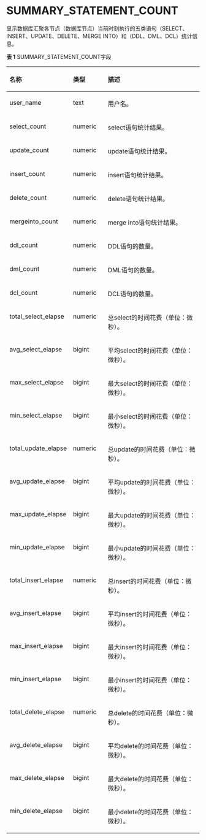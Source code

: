 # SUMMARY\_STATEMENT\_COUNT<a name="ZH-CN_TOPIC_0245374762"></a>

显示数据库汇聚各节点（数据库节点）当前时刻执行的五类语句（SELECT、INSERT、UPDATE、DELETE、MERGE INTO）和（DDL、DML、DCL）统计信息。

**表 1**  SUMMARY\_STATEMENT\_COUNT字段

<a name="zh-cn_topic_0237122658_table1574472419574"></a>
<table><thead align="left"><tr id="zh-cn_topic_0237122658_row1285442410577"><th class="cellrowborder" valign="top" width="28.57%" id="mcps1.2.4.1.1"><p id="zh-cn_topic_0237122658_p1285442435717"><a name="zh-cn_topic_0237122658_p1285442435717"></a><a name="zh-cn_topic_0237122658_p1285442435717"></a><strong id="zh-cn_topic_0237122658_b1585422405711"><a name="zh-cn_topic_0237122658_b1585422405711"></a><a name="zh-cn_topic_0237122658_b1585422405711"></a>名称</strong></p>
</th>
<th class="cellrowborder" valign="top" width="18.35%" id="mcps1.2.4.1.2"><p id="zh-cn_topic_0237122658_p4854132445718"><a name="zh-cn_topic_0237122658_p4854132445718"></a><a name="zh-cn_topic_0237122658_p4854132445718"></a><strong id="zh-cn_topic_0237122658_b12854924205716"><a name="zh-cn_topic_0237122658_b12854924205716"></a><a name="zh-cn_topic_0237122658_b12854924205716"></a>类型</strong></p>
</th>
<th class="cellrowborder" valign="top" width="53.080000000000005%" id="mcps1.2.4.1.3"><p id="zh-cn_topic_0237122658_p1085582415579"><a name="zh-cn_topic_0237122658_p1085582415579"></a><a name="zh-cn_topic_0237122658_p1085582415579"></a><strong id="zh-cn_topic_0237122658_b11855202413573"><a name="zh-cn_topic_0237122658_b11855202413573"></a><a name="zh-cn_topic_0237122658_b11855202413573"></a>描述</strong></p>
</th>
</tr>
</thead>
<tbody><tr id="zh-cn_topic_0237122658_row385592455710"><td class="cellrowborder" valign="top" width="28.57%" headers="mcps1.2.4.1.1 "><p id="zh-cn_topic_0237122658_p1485532412576"><a name="zh-cn_topic_0237122658_p1485532412576"></a><a name="zh-cn_topic_0237122658_p1485532412576"></a>user_name</p>
</td>
<td class="cellrowborder" valign="top" width="18.35%" headers="mcps1.2.4.1.2 "><p id="zh-cn_topic_0237122658_p188561245575"><a name="zh-cn_topic_0237122658_p188561245575"></a><a name="zh-cn_topic_0237122658_p188561245575"></a>text</p>
</td>
<td class="cellrowborder" valign="top" width="53.080000000000005%" headers="mcps1.2.4.1.3 "><p id="zh-cn_topic_0237122658_p885620241573"><a name="zh-cn_topic_0237122658_p885620241573"></a><a name="zh-cn_topic_0237122658_p885620241573"></a>用户名。</p>
</td>
</tr>
<tr id="zh-cn_topic_0237122658_row285614248577"><td class="cellrowborder" valign="top" width="28.57%" headers="mcps1.2.4.1.1 "><p id="zh-cn_topic_0237122658_p2085622455716"><a name="zh-cn_topic_0237122658_p2085622455716"></a><a name="zh-cn_topic_0237122658_p2085622455716"></a>select_count</p>
</td>
<td class="cellrowborder" valign="top" width="18.35%" headers="mcps1.2.4.1.2 "><p id="zh-cn_topic_0237122658_p985692465712"><a name="zh-cn_topic_0237122658_p985692465712"></a><a name="zh-cn_topic_0237122658_p985692465712"></a>numeric</p>
</td>
<td class="cellrowborder" valign="top" width="53.080000000000005%" headers="mcps1.2.4.1.3 "><p id="zh-cn_topic_0237122658_p18856124105710"><a name="zh-cn_topic_0237122658_p18856124105710"></a><a name="zh-cn_topic_0237122658_p18856124105710"></a>select语句统计结果。</p>
</td>
</tr>
<tr id="zh-cn_topic_0237122658_row198561524155717"><td class="cellrowborder" valign="top" width="28.57%" headers="mcps1.2.4.1.1 "><p id="zh-cn_topic_0237122658_p1485612420573"><a name="zh-cn_topic_0237122658_p1485612420573"></a><a name="zh-cn_topic_0237122658_p1485612420573"></a>update_count</p>
</td>
<td class="cellrowborder" valign="top" width="18.35%" headers="mcps1.2.4.1.2 "><p id="zh-cn_topic_0237122658_p1385622420570"><a name="zh-cn_topic_0237122658_p1385622420570"></a><a name="zh-cn_topic_0237122658_p1385622420570"></a>numeric</p>
</td>
<td class="cellrowborder" valign="top" width="53.080000000000005%" headers="mcps1.2.4.1.3 "><p id="zh-cn_topic_0237122658_p118561524155712"><a name="zh-cn_topic_0237122658_p118561524155712"></a><a name="zh-cn_topic_0237122658_p118561524155712"></a>update语句统计结果。</p>
</td>
</tr>
<tr id="zh-cn_topic_0237122658_row198561424125716"><td class="cellrowborder" valign="top" width="28.57%" headers="mcps1.2.4.1.1 "><p id="zh-cn_topic_0237122658_p19856112485713"><a name="zh-cn_topic_0237122658_p19856112485713"></a><a name="zh-cn_topic_0237122658_p19856112485713"></a>insert_count</p>
</td>
<td class="cellrowborder" valign="top" width="18.35%" headers="mcps1.2.4.1.2 "><p id="zh-cn_topic_0237122658_p178561524105720"><a name="zh-cn_topic_0237122658_p178561524105720"></a><a name="zh-cn_topic_0237122658_p178561524105720"></a>numeric</p>
</td>
<td class="cellrowborder" valign="top" width="53.080000000000005%" headers="mcps1.2.4.1.3 "><p id="zh-cn_topic_0237122658_p1285662465715"><a name="zh-cn_topic_0237122658_p1285662465715"></a><a name="zh-cn_topic_0237122658_p1285662465715"></a>insert语句统计结果。</p>
</td>
</tr>
<tr id="zh-cn_topic_0237122658_row19856122495718"><td class="cellrowborder" valign="top" width="28.57%" headers="mcps1.2.4.1.1 "><p id="zh-cn_topic_0237122658_p1085618247571"><a name="zh-cn_topic_0237122658_p1085618247571"></a><a name="zh-cn_topic_0237122658_p1085618247571"></a>delete_count</p>
</td>
<td class="cellrowborder" valign="top" width="18.35%" headers="mcps1.2.4.1.2 "><p id="zh-cn_topic_0237122658_p3856424105711"><a name="zh-cn_topic_0237122658_p3856424105711"></a><a name="zh-cn_topic_0237122658_p3856424105711"></a>numeric</p>
</td>
<td class="cellrowborder" valign="top" width="53.080000000000005%" headers="mcps1.2.4.1.3 "><p id="zh-cn_topic_0237122658_p0856624165718"><a name="zh-cn_topic_0237122658_p0856624165718"></a><a name="zh-cn_topic_0237122658_p0856624165718"></a>delete语句统计结果。</p>
</td>
</tr>
<tr id="zh-cn_topic_0237122658_row8856172417573"><td class="cellrowborder" valign="top" width="28.57%" headers="mcps1.2.4.1.1 "><p id="zh-cn_topic_0237122658_p385662414578"><a name="zh-cn_topic_0237122658_p385662414578"></a><a name="zh-cn_topic_0237122658_p385662414578"></a>mergeinto_count</p>
</td>
<td class="cellrowborder" valign="top" width="18.35%" headers="mcps1.2.4.1.2 "><p id="zh-cn_topic_0237122658_p1285632425717"><a name="zh-cn_topic_0237122658_p1285632425717"></a><a name="zh-cn_topic_0237122658_p1285632425717"></a>numeric</p>
</td>
<td class="cellrowborder" valign="top" width="53.080000000000005%" headers="mcps1.2.4.1.3 "><p id="zh-cn_topic_0237122658_p2857142419572"><a name="zh-cn_topic_0237122658_p2857142419572"></a><a name="zh-cn_topic_0237122658_p2857142419572"></a>merge into语句统计结果。</p>
</td>
</tr>
<tr id="zh-cn_topic_0237122658_row17857172411578"><td class="cellrowborder" valign="top" width="28.57%" headers="mcps1.2.4.1.1 "><p id="zh-cn_topic_0237122658_p8857924195713"><a name="zh-cn_topic_0237122658_p8857924195713"></a><a name="zh-cn_topic_0237122658_p8857924195713"></a>ddl_count</p>
</td>
<td class="cellrowborder" valign="top" width="18.35%" headers="mcps1.2.4.1.2 "><p id="zh-cn_topic_0237122658_p0857202415713"><a name="zh-cn_topic_0237122658_p0857202415713"></a><a name="zh-cn_topic_0237122658_p0857202415713"></a>numeric</p>
</td>
<td class="cellrowborder" valign="top" width="53.080000000000005%" headers="mcps1.2.4.1.3 "><p id="zh-cn_topic_0237122658_p13857172485712"><a name="zh-cn_topic_0237122658_p13857172485712"></a><a name="zh-cn_topic_0237122658_p13857172485712"></a>DDL语句的数量。</p>
</td>
</tr>
<tr id="zh-cn_topic_0237122658_row1485752411577"><td class="cellrowborder" valign="top" width="28.57%" headers="mcps1.2.4.1.1 "><p id="zh-cn_topic_0237122658_p1285712445720"><a name="zh-cn_topic_0237122658_p1285712445720"></a><a name="zh-cn_topic_0237122658_p1285712445720"></a>dml_count</p>
</td>
<td class="cellrowborder" valign="top" width="18.35%" headers="mcps1.2.4.1.2 "><p id="zh-cn_topic_0237122658_p78571124145718"><a name="zh-cn_topic_0237122658_p78571124145718"></a><a name="zh-cn_topic_0237122658_p78571124145718"></a>numeric</p>
</td>
<td class="cellrowborder" valign="top" width="53.080000000000005%" headers="mcps1.2.4.1.3 "><p id="zh-cn_topic_0237122658_p168572024125720"><a name="zh-cn_topic_0237122658_p168572024125720"></a><a name="zh-cn_topic_0237122658_p168572024125720"></a>DML语句的数量。</p>
</td>
</tr>
<tr id="zh-cn_topic_0237122658_row16857224135711"><td class="cellrowborder" valign="top" width="28.57%" headers="mcps1.2.4.1.1 "><p id="zh-cn_topic_0237122658_p885714242577"><a name="zh-cn_topic_0237122658_p885714242577"></a><a name="zh-cn_topic_0237122658_p885714242577"></a>dcl_count</p>
</td>
<td class="cellrowborder" valign="top" width="18.35%" headers="mcps1.2.4.1.2 "><p id="zh-cn_topic_0237122658_p198574247570"><a name="zh-cn_topic_0237122658_p198574247570"></a><a name="zh-cn_topic_0237122658_p198574247570"></a>numeric</p>
</td>
<td class="cellrowborder" valign="top" width="53.080000000000005%" headers="mcps1.2.4.1.3 "><p id="zh-cn_topic_0237122658_p685772455713"><a name="zh-cn_topic_0237122658_p685772455713"></a><a name="zh-cn_topic_0237122658_p685772455713"></a>DCL语句的数量。</p>
</td>
</tr>
<tr id="zh-cn_topic_0237122658_row118571724115719"><td class="cellrowborder" valign="top" width="28.57%" headers="mcps1.2.4.1.1 "><p id="zh-cn_topic_0237122658_p13857124195711"><a name="zh-cn_topic_0237122658_p13857124195711"></a><a name="zh-cn_topic_0237122658_p13857124195711"></a>total_select_elapse</p>
</td>
<td class="cellrowborder" valign="top" width="18.35%" headers="mcps1.2.4.1.2 "><p id="zh-cn_topic_0237122658_p28571524165712"><a name="zh-cn_topic_0237122658_p28571524165712"></a><a name="zh-cn_topic_0237122658_p28571524165712"></a>numeric</p>
</td>
<td class="cellrowborder" valign="top" width="53.080000000000005%" headers="mcps1.2.4.1.3 "><p id="zh-cn_topic_0237122658_p885713245576"><a name="zh-cn_topic_0237122658_p885713245576"></a><a name="zh-cn_topic_0237122658_p885713245576"></a>总select的时间花费（单位：微秒）。</p>
</td>
</tr>
<tr id="zh-cn_topic_0237122658_row985712245573"><td class="cellrowborder" valign="top" width="28.57%" headers="mcps1.2.4.1.1 "><p id="zh-cn_topic_0237122658_p985742418575"><a name="zh-cn_topic_0237122658_p985742418575"></a><a name="zh-cn_topic_0237122658_p985742418575"></a>avg_select_elapse</p>
</td>
<td class="cellrowborder" valign="top" width="18.35%" headers="mcps1.2.4.1.2 "><p id="zh-cn_topic_0237122658_p085762416578"><a name="zh-cn_topic_0237122658_p085762416578"></a><a name="zh-cn_topic_0237122658_p085762416578"></a>bigint</p>
</td>
<td class="cellrowborder" valign="top" width="53.080000000000005%" headers="mcps1.2.4.1.3 "><p id="zh-cn_topic_0237122658_p14857324195713"><a name="zh-cn_topic_0237122658_p14857324195713"></a><a name="zh-cn_topic_0237122658_p14857324195713"></a>平均select的时间花费（单位：微秒）。</p>
</td>
</tr>
<tr id="zh-cn_topic_0237122658_row585742415576"><td class="cellrowborder" valign="top" width="28.57%" headers="mcps1.2.4.1.1 "><p id="zh-cn_topic_0237122658_p13857142485711"><a name="zh-cn_topic_0237122658_p13857142485711"></a><a name="zh-cn_topic_0237122658_p13857142485711"></a>max_select_elapse</p>
</td>
<td class="cellrowborder" valign="top" width="18.35%" headers="mcps1.2.4.1.2 "><p id="zh-cn_topic_0237122658_p08571424105712"><a name="zh-cn_topic_0237122658_p08571424105712"></a><a name="zh-cn_topic_0237122658_p08571424105712"></a>bigint</p>
</td>
<td class="cellrowborder" valign="top" width="53.080000000000005%" headers="mcps1.2.4.1.3 "><p id="zh-cn_topic_0237122658_p98573240570"><a name="zh-cn_topic_0237122658_p98573240570"></a><a name="zh-cn_topic_0237122658_p98573240570"></a>最大select的时间花费（单位：微秒）。</p>
</td>
</tr>
<tr id="zh-cn_topic_0237122658_row14857724205719"><td class="cellrowborder" valign="top" width="28.57%" headers="mcps1.2.4.1.1 "><p id="zh-cn_topic_0237122658_p385762455712"><a name="zh-cn_topic_0237122658_p385762455712"></a><a name="zh-cn_topic_0237122658_p385762455712"></a>min_select_elapse</p>
</td>
<td class="cellrowborder" valign="top" width="18.35%" headers="mcps1.2.4.1.2 "><p id="zh-cn_topic_0237122658_p11858824155718"><a name="zh-cn_topic_0237122658_p11858824155718"></a><a name="zh-cn_topic_0237122658_p11858824155718"></a>bigint</p>
</td>
<td class="cellrowborder" valign="top" width="53.080000000000005%" headers="mcps1.2.4.1.3 "><p id="zh-cn_topic_0237122658_p1085872418574"><a name="zh-cn_topic_0237122658_p1085872418574"></a><a name="zh-cn_topic_0237122658_p1085872418574"></a>最小select的时间花费（单位：微秒）。</p>
</td>
</tr>
<tr id="zh-cn_topic_0237122658_row2085862415571"><td class="cellrowborder" valign="top" width="28.57%" headers="mcps1.2.4.1.1 "><p id="zh-cn_topic_0237122658_p285882485713"><a name="zh-cn_topic_0237122658_p285882485713"></a><a name="zh-cn_topic_0237122658_p285882485713"></a>total_update_elapse</p>
</td>
<td class="cellrowborder" valign="top" width="18.35%" headers="mcps1.2.4.1.2 "><p id="zh-cn_topic_0237122658_p3858112415712"><a name="zh-cn_topic_0237122658_p3858112415712"></a><a name="zh-cn_topic_0237122658_p3858112415712"></a>numeric</p>
</td>
<td class="cellrowborder" valign="top" width="53.080000000000005%" headers="mcps1.2.4.1.3 "><p id="zh-cn_topic_0237122658_p585842455712"><a name="zh-cn_topic_0237122658_p585842455712"></a><a name="zh-cn_topic_0237122658_p585842455712"></a>总update的时间花费（单位：微秒）。</p>
</td>
</tr>
<tr id="zh-cn_topic_0237122658_row385810243572"><td class="cellrowborder" valign="top" width="28.57%" headers="mcps1.2.4.1.1 "><p id="zh-cn_topic_0237122658_p158581024185711"><a name="zh-cn_topic_0237122658_p158581024185711"></a><a name="zh-cn_topic_0237122658_p158581024185711"></a>avg_update_elapse</p>
</td>
<td class="cellrowborder" valign="top" width="18.35%" headers="mcps1.2.4.1.2 "><p id="zh-cn_topic_0237122658_p185815248572"><a name="zh-cn_topic_0237122658_p185815248572"></a><a name="zh-cn_topic_0237122658_p185815248572"></a>bigint</p>
</td>
<td class="cellrowborder" valign="top" width="53.080000000000005%" headers="mcps1.2.4.1.3 "><p id="zh-cn_topic_0237122658_p15858424185710"><a name="zh-cn_topic_0237122658_p15858424185710"></a><a name="zh-cn_topic_0237122658_p15858424185710"></a>平均update的时间花费（单位：微秒）。</p>
</td>
</tr>
<tr id="zh-cn_topic_0237122658_row0858102410575"><td class="cellrowborder" valign="top" width="28.57%" headers="mcps1.2.4.1.1 "><p id="zh-cn_topic_0237122658_p16858824145719"><a name="zh-cn_topic_0237122658_p16858824145719"></a><a name="zh-cn_topic_0237122658_p16858824145719"></a>max_update_elapse</p>
</td>
<td class="cellrowborder" valign="top" width="18.35%" headers="mcps1.2.4.1.2 "><p id="zh-cn_topic_0237122658_p98582024105716"><a name="zh-cn_topic_0237122658_p98582024105716"></a><a name="zh-cn_topic_0237122658_p98582024105716"></a>bigint</p>
</td>
<td class="cellrowborder" valign="top" width="53.080000000000005%" headers="mcps1.2.4.1.3 "><p id="zh-cn_topic_0237122658_p68587240579"><a name="zh-cn_topic_0237122658_p68587240579"></a><a name="zh-cn_topic_0237122658_p68587240579"></a>最大update的时间花费（单位：微秒）。</p>
</td>
</tr>
<tr id="zh-cn_topic_0237122658_row98581124185714"><td class="cellrowborder" valign="top" width="28.57%" headers="mcps1.2.4.1.1 "><p id="zh-cn_topic_0237122658_p12858112465715"><a name="zh-cn_topic_0237122658_p12858112465715"></a><a name="zh-cn_topic_0237122658_p12858112465715"></a>min_update_elapse</p>
</td>
<td class="cellrowborder" valign="top" width="18.35%" headers="mcps1.2.4.1.2 "><p id="zh-cn_topic_0237122658_p14858152465715"><a name="zh-cn_topic_0237122658_p14858152465715"></a><a name="zh-cn_topic_0237122658_p14858152465715"></a>bigint</p>
</td>
<td class="cellrowborder" valign="top" width="53.080000000000005%" headers="mcps1.2.4.1.3 "><p id="zh-cn_topic_0237122658_p585882435712"><a name="zh-cn_topic_0237122658_p585882435712"></a><a name="zh-cn_topic_0237122658_p585882435712"></a>最小update的时间花费（单位：微秒）。</p>
</td>
</tr>
<tr id="zh-cn_topic_0237122658_row0858112405715"><td class="cellrowborder" valign="top" width="28.57%" headers="mcps1.2.4.1.1 "><p id="zh-cn_topic_0237122658_p14858152485719"><a name="zh-cn_topic_0237122658_p14858152485719"></a><a name="zh-cn_topic_0237122658_p14858152485719"></a>total_insert_elapse</p>
</td>
<td class="cellrowborder" valign="top" width="18.35%" headers="mcps1.2.4.1.2 "><p id="zh-cn_topic_0237122658_p9858102465713"><a name="zh-cn_topic_0237122658_p9858102465713"></a><a name="zh-cn_topic_0237122658_p9858102465713"></a>numeric</p>
</td>
<td class="cellrowborder" valign="top" width="53.080000000000005%" headers="mcps1.2.4.1.3 "><p id="zh-cn_topic_0237122658_p285862475711"><a name="zh-cn_topic_0237122658_p285862475711"></a><a name="zh-cn_topic_0237122658_p285862475711"></a>总insert的时间花费（单位：微秒）。</p>
</td>
</tr>
<tr id="zh-cn_topic_0237122658_row885818240578"><td class="cellrowborder" valign="top" width="28.57%" headers="mcps1.2.4.1.1 "><p id="zh-cn_topic_0237122658_p1285802445717"><a name="zh-cn_topic_0237122658_p1285802445717"></a><a name="zh-cn_topic_0237122658_p1285802445717"></a>avg_insert_elapse</p>
</td>
<td class="cellrowborder" valign="top" width="18.35%" headers="mcps1.2.4.1.2 "><p id="zh-cn_topic_0237122658_p18591624145719"><a name="zh-cn_topic_0237122658_p18591624145719"></a><a name="zh-cn_topic_0237122658_p18591624145719"></a>bigint</p>
</td>
<td class="cellrowborder" valign="top" width="53.080000000000005%" headers="mcps1.2.4.1.3 "><p id="zh-cn_topic_0237122658_p1285962417571"><a name="zh-cn_topic_0237122658_p1285962417571"></a><a name="zh-cn_topic_0237122658_p1285962417571"></a>平均insert的时间花费（单位：微秒）。</p>
</td>
</tr>
<tr id="zh-cn_topic_0237122658_row16859124135715"><td class="cellrowborder" valign="top" width="28.57%" headers="mcps1.2.4.1.1 "><p id="zh-cn_topic_0237122658_p17859142415717"><a name="zh-cn_topic_0237122658_p17859142415717"></a><a name="zh-cn_topic_0237122658_p17859142415717"></a>max_insert_elapse</p>
</td>
<td class="cellrowborder" valign="top" width="18.35%" headers="mcps1.2.4.1.2 "><p id="zh-cn_topic_0237122658_p1485912445710"><a name="zh-cn_topic_0237122658_p1485912445710"></a><a name="zh-cn_topic_0237122658_p1485912445710"></a>bigint</p>
</td>
<td class="cellrowborder" valign="top" width="53.080000000000005%" headers="mcps1.2.4.1.3 "><p id="zh-cn_topic_0237122658_p138591824205711"><a name="zh-cn_topic_0237122658_p138591824205711"></a><a name="zh-cn_topic_0237122658_p138591824205711"></a>最大insert的时间花费（单位：微秒）。</p>
</td>
</tr>
<tr id="zh-cn_topic_0237122658_row78591824185715"><td class="cellrowborder" valign="top" width="28.57%" headers="mcps1.2.4.1.1 "><p id="zh-cn_topic_0237122658_p18592024135716"><a name="zh-cn_topic_0237122658_p18592024135716"></a><a name="zh-cn_topic_0237122658_p18592024135716"></a>min_insert_elapse</p>
</td>
<td class="cellrowborder" valign="top" width="18.35%" headers="mcps1.2.4.1.2 "><p id="zh-cn_topic_0237122658_p138591424175719"><a name="zh-cn_topic_0237122658_p138591424175719"></a><a name="zh-cn_topic_0237122658_p138591424175719"></a>bigint</p>
</td>
<td class="cellrowborder" valign="top" width="53.080000000000005%" headers="mcps1.2.4.1.3 "><p id="zh-cn_topic_0237122658_p13859624165717"><a name="zh-cn_topic_0237122658_p13859624165717"></a><a name="zh-cn_topic_0237122658_p13859624165717"></a>最小insert的时间花费（单位：微秒）。</p>
</td>
</tr>
<tr id="zh-cn_topic_0237122658_row10859824145717"><td class="cellrowborder" valign="top" width="28.57%" headers="mcps1.2.4.1.1 "><p id="zh-cn_topic_0237122658_p1185912246576"><a name="zh-cn_topic_0237122658_p1185912246576"></a><a name="zh-cn_topic_0237122658_p1185912246576"></a>total_delete_elapse</p>
</td>
<td class="cellrowborder" valign="top" width="18.35%" headers="mcps1.2.4.1.2 "><p id="zh-cn_topic_0237122658_p5859152495714"><a name="zh-cn_topic_0237122658_p5859152495714"></a><a name="zh-cn_topic_0237122658_p5859152495714"></a>numeric</p>
</td>
<td class="cellrowborder" valign="top" width="53.080000000000005%" headers="mcps1.2.4.1.3 "><p id="zh-cn_topic_0237122658_p17859324185716"><a name="zh-cn_topic_0237122658_p17859324185716"></a><a name="zh-cn_topic_0237122658_p17859324185716"></a>总delete的时间花费（单位：微秒）。</p>
</td>
</tr>
<tr id="zh-cn_topic_0237122658_row1685942419571"><td class="cellrowborder" valign="top" width="28.57%" headers="mcps1.2.4.1.1 "><p id="zh-cn_topic_0237122658_p13859122417574"><a name="zh-cn_topic_0237122658_p13859122417574"></a><a name="zh-cn_topic_0237122658_p13859122417574"></a>avg_delete_elapse</p>
</td>
<td class="cellrowborder" valign="top" width="18.35%" headers="mcps1.2.4.1.2 "><p id="zh-cn_topic_0237122658_p128597249575"><a name="zh-cn_topic_0237122658_p128597249575"></a><a name="zh-cn_topic_0237122658_p128597249575"></a>bigint</p>
</td>
<td class="cellrowborder" valign="top" width="53.080000000000005%" headers="mcps1.2.4.1.3 "><p id="zh-cn_topic_0237122658_p085942411577"><a name="zh-cn_topic_0237122658_p085942411577"></a><a name="zh-cn_topic_0237122658_p085942411577"></a>平均delete的时间花费（单位：微秒）。</p>
</td>
</tr>
<tr id="zh-cn_topic_0237122658_row208591224125718"><td class="cellrowborder" valign="top" width="28.57%" headers="mcps1.2.4.1.1 "><p id="zh-cn_topic_0237122658_p188592024205715"><a name="zh-cn_topic_0237122658_p188592024205715"></a><a name="zh-cn_topic_0237122658_p188592024205715"></a>max_delete_elapse</p>
</td>
<td class="cellrowborder" valign="top" width="18.35%" headers="mcps1.2.4.1.2 "><p id="zh-cn_topic_0237122658_p7859424145717"><a name="zh-cn_topic_0237122658_p7859424145717"></a><a name="zh-cn_topic_0237122658_p7859424145717"></a>bigint</p>
</td>
<td class="cellrowborder" valign="top" width="53.080000000000005%" headers="mcps1.2.4.1.3 "><p id="zh-cn_topic_0237122658_p7859192417574"><a name="zh-cn_topic_0237122658_p7859192417574"></a><a name="zh-cn_topic_0237122658_p7859192417574"></a>最大delete的时间花费（单位：微秒）。</p>
</td>
</tr>
<tr id="zh-cn_topic_0237122658_row12859142411573"><td class="cellrowborder" valign="top" width="28.57%" headers="mcps1.2.4.1.1 "><p id="zh-cn_topic_0237122658_p14859524115711"><a name="zh-cn_topic_0237122658_p14859524115711"></a><a name="zh-cn_topic_0237122658_p14859524115711"></a>min_delete_elapse</p>
</td>
<td class="cellrowborder" valign="top" width="18.35%" headers="mcps1.2.4.1.2 "><p id="zh-cn_topic_0237122658_p178596241577"><a name="zh-cn_topic_0237122658_p178596241577"></a><a name="zh-cn_topic_0237122658_p178596241577"></a>bigint</p>
</td>
<td class="cellrowborder" valign="top" width="53.080000000000005%" headers="mcps1.2.4.1.3 "><p id="zh-cn_topic_0237122658_p10859624145716"><a name="zh-cn_topic_0237122658_p10859624145716"></a><a name="zh-cn_topic_0237122658_p10859624145716"></a>最小delete的时间花费（单位：微秒）。</p>
</td>
</tr>
</tbody>
</table>

